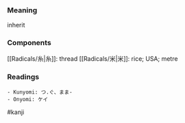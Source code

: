 ### Meaning

inherit

### Components

[[Radicals/糸|糸]]: thread [[Radicals/米|米]]: rice; USA; metre

### Readings

```
- Kunyomi: つ.ぐ、まま-
- Onyomi: ケイ
```

#kanji